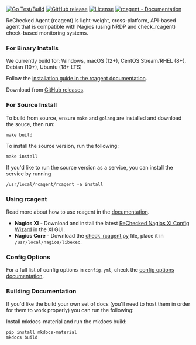 [![Go Test/Build](https://github.com/rechecked/rcagent/actions/workflows/go.yml/badge.svg)](https://github.com/rechecked/rcagent/actions/workflows/go.yml)
[![GitHub release](https://img.shields.io/github/release/rechecked/rcagent?include_prereleases=&sort=semver&color=blue)](https://github.com/rechecked/rcagent/releases/)
[![License](https://img.shields.io/badge/License-GPLv3-blue)](https://github.com/rechecked/rcagent/blob/main/LICENSE)
[![rcagent - Documentation](https://img.shields.io/badge/rcagent-Documentation-informational)](https://rechecked.io/docs/rcagent)

ReChecked Agent (rcagent) is light-weight, cross-platform, API-based agent that is compatible with Nagios (using NRDP and check_rcagent) check-based monitoring systems.

### For Binary Installs

We currently build for: Windows, macOS (12+), CentOS Stream/RHEL (8+), Debian (10+), Ubuntu (18+ LTS)

Follow the [installation guide in the rcagent documentation](https://rechecked.io/docs/rcagent/getting-started/installation/).

Download from [GitHub releases](https://github.com/rechecked/rcagent/releases).

### For Source Install

To build from source, ensure `make` and `golang` are installed and download the souce, then run:

```
make build
```

To install the source version, run the following:

```
make install
```

If you'd like to run the source version as a service, you can install the service by running

```
/usr/local/rcagent/rcagent -a install
```

### Using rcagent

Read more about how to use rcagent in the [documentation](https://rechecked.io/docs/rcagent/).

- **Nagios XI** - Download and install the latest [ReChecked Nagios XI Config Wizard](https://github.com/rechecked/rcagent-nagiosxi/releases/latest/download/rcagent.zip) in the XI GUI.
- **Nagios Core** - Download the [check_rcagent.py](https://github.com/rechecked/rcagent-plugins/releases/latest/download/check_rcagent.py) file, place it in `/usr/local/nagios/libexec`.

### Config Options

For a full list of config options in `config.yml`, check the [config options documentation](https://rechecked.io/docs/rcagent/config/options/).

### Building Documentation

If you'd like the build your own set of docs (you'll need to host them in order for them to work properly) you can run the following:

Install mkdocs-material and run the mkdocs build:

```
pip install mkdocs-material
mkdocs build
```